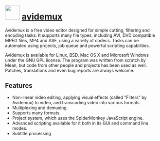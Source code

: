 # <img src="https://cdn.jsdelivr.net/gh/chocolatey-community/chocolatey-packages@edba4a5849ff756e767cba86641bea97ff5721fe/icons/avidemux.png" width="48" height="48"/> [avidemux](https://chocolatey.org/packages/avidemux)


Avidemux is a free video editor designed for simple cutting, filtering and encoding tasks. It supports many file types, including AVI, DVD compatible MPEG files, MP4 and ASF, using a variety of codecs. Tasks can be automated using projects, job queue and powerful scripting capabilities.

Avidemux is available for Linux, BSD, Mac OS X and Microsoft Windows under the GNU GPL license. The program was written from scratch by Mean, but code from other people and projects has been used as well. Patches, translations and even bug reports are always welcome.

## Features

 - Non-linear video editing, applying visual effects (called "Filters" by Avidemux) to video, and transcoding video into various formats.
 - Multiplexing and demuxing.
 - Supports many formats.
 - Project system, which uses the SpiderMonkey JavaScript engine.
 - Advanced scripting available for it both in its GUI and command line modes.
 - Subtitle processing
